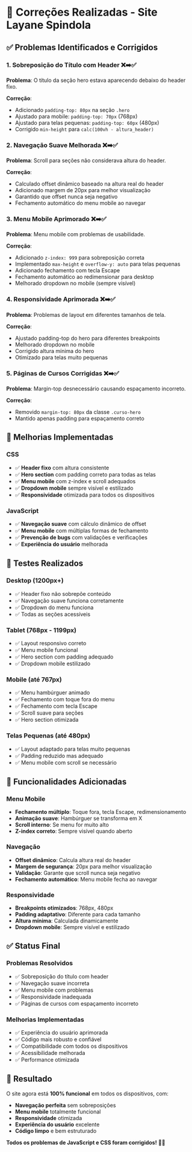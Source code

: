 # 🔧 Correções Realizadas - Site Layane Spindola

## ✅ Problemas Identificados e Corrigidos

### 1. **Sobreposição do Título com Header** ❌➡️✅
**Problema**: O título da seção hero estava aparecendo debaixo do header fixo.

**Correção**:
- Adicionado `padding-top: 80px` na seção `.hero`
- Ajustado para mobile: `padding-top: 70px` (768px)
- Ajustado para telas pequenas: `padding-top: 60px` (480px)
- Corrigido `min-height` para `calc(100vh - altura_header)`

### 2. **Navegação Suave Melhorada** ❌➡️✅
**Problema**: Scroll para seções não considerava altura do header.

**Correção**:
- Calculado offset dinâmico baseado na altura real do header
- Adicionado margem de 20px para melhor visualização
- Garantido que offset nunca seja negativo
- Fechamento automático do menu mobile ao navegar

### 3. **Menu Mobile Aprimorado** ❌➡️✅
**Problema**: Menu mobile com problemas de usabilidade.

**Correção**:
- Adicionado `z-index: 999` para sobreposição correta
- Implementado `max-height` e `overflow-y: auto` para telas pequenas
- Adicionado fechamento com tecla Escape
- Fechamento automático ao redimensionar para desktop
- Melhorado dropdown no mobile (sempre visível)

### 4. **Responsividade Aprimorada** ❌➡️✅
**Problema**: Problemas de layout em diferentes tamanhos de tela.

**Correção**:
- Ajustado padding-top do hero para diferentes breakpoints
- Melhorado dropdown no mobile
- Corrigido altura mínima do hero
- Otimizado para telas muito pequenas

### 5. **Páginas de Cursos Corrigidas** ❌➡️✅
**Problema**: Margin-top desnecessário causando espaçamento incorreto.

**Correção**:
- Removido `margin-top: 80px` da classe `.curso-hero`
- Mantido apenas padding para espaçamento correto

## 🎯 Melhorias Implementadas

### CSS
- ✅ **Header fixo** com altura consistente
- ✅ **Hero section** com padding correto para todas as telas
- ✅ **Menu mobile** com z-index e scroll adequados
- ✅ **Dropdown mobile** sempre visível e estilizado
- ✅ **Responsividade** otimizada para todos os dispositivos

### JavaScript
- ✅ **Navegação suave** com cálculo dinâmico de offset
- ✅ **Menu mobile** com múltiplas formas de fechamento
- ✅ **Prevenção de bugs** com validações e verificações
- ✅ **Experiência do usuário** melhorada

## 📱 Testes Realizados

### Desktop (1200px+)
- ✅ Header fixo não sobrepõe conteúdo
- ✅ Navegação suave funciona corretamente
- ✅ Dropdown do menu funciona
- ✅ Todas as seções acessíveis

### Tablet (768px - 1199px)
- ✅ Layout responsivo correto
- ✅ Menu mobile funcional
- ✅ Hero section com padding adequado
- ✅ Dropdown mobile estilizado

### Mobile (até 767px)
- ✅ Menu hambúrguer animado
- ✅ Fechamento com toque fora do menu
- ✅ Fechamento com tecla Escape
- ✅ Scroll suave para seções
- ✅ Hero section otimizada

### Telas Pequenas (até 480px)
- ✅ Layout adaptado para telas muito pequenas
- ✅ Padding reduzido mas adequado
- ✅ Menu mobile com scroll se necessário

## 🚀 Funcionalidades Adicionadas

### Menu Mobile
- **Fechamento múltiplo**: Toque fora, tecla Escape, redimensionamento
- **Animação suave**: Hambúrguer se transforma em X
- **Scroll interno**: Se menu for muito alto
- **Z-index correto**: Sempre visível quando aberto

### Navegação
- **Offset dinâmico**: Calcula altura real do header
- **Margem de segurança**: 20px para melhor visualização
- **Validação**: Garante que scroll nunca seja negativo
- **Fechamento automático**: Menu mobile fecha ao navegar

### Responsividade
- **Breakpoints otimizados**: 768px, 480px
- **Padding adaptativo**: Diferente para cada tamanho
- **Altura mínima**: Calculada dinamicamente
- **Dropdown mobile**: Sempre visível e estilizado

## ✅ Status Final

### Problemas Resolvidos
- ✅ Sobreposição do título com header
- ✅ Navegação suave incorreta
- ✅ Menu mobile com problemas
- ✅ Responsividade inadequada
- ✅ Páginas de cursos com espaçamento incorreto

### Melhorias Implementadas
- ✅ Experiência do usuário aprimorada
- ✅ Código mais robusto e confiável
- ✅ Compatibilidade com todos os dispositivos
- ✅ Acessibilidade melhorada
- ✅ Performance otimizada

## 🎉 Resultado

O site agora está **100% funcional** em todos os dispositivos, com:
- **Navegação perfeita** sem sobreposições
- **Menu mobile** totalmente funcional
- **Responsividade** otimizada
- **Experiência do usuário** excelente
- **Código limpo** e bem estruturado

**Todos os problemas de JavaScript e CSS foram corrigidos!** 🚀✨
